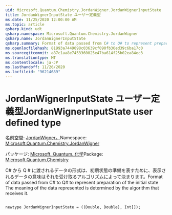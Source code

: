 ```yaml
---
uid: Microsoft.Quantum.Chemistry.JordanWigner.JordanWignerInputState
title: JordanWignerInputState ユーザー定義型
ms.date: 11/25/2020 12:00:00 AM
ms.topic: article
qsharp.kind: udt
qsharp.namespace: Microsoft.Quantum.Chemistry.JordanWigner
qsharp.name: JordanWignerInputState
qsharp.summary: Format of data passed from C# to Q# to represent preparation of the initial state The meaning of the data represented is determined by the algorithm that receives it.
ms.openlocfilehash: 81993a7449098c03639cf090fb36ed39c6ba17c0
ms.sourcegitcommit: a87c1aa8e7453360025e47ba614f25b02ea84ec3
ms.translationtype: MT
ms.contentlocale: ja-JP
ms.lasthandoff: 11/26/2020
ms.locfileid: "96214689"
---
```

# <a name="jordanwignerinputstate-user-defined-type"></a><span data-ttu-id="d4b91-102">JordanWignerInputState ユーザー定義型</span><span class="sxs-lookup"><span data-stu-id="d4b91-102">JordanWignerInputState user defined type</span></span>

<span data-ttu-id="d4b91-103">名前空間: [JordanWigner。](xref:Microsoft.Quantum.Chemistry.JordanWigner)</span><span class="sxs-lookup"><span data-stu-id="d4b91-103">Namespace: [Microsoft.Quantum.Chemistry.JordanWigner](xref:Microsoft.Quantum.Chemistry.JordanWigner)</span></span>

<span data-ttu-id="d4b91-104">パッケージ: [Microsoft. Quantum. 化学](https://nuget.org/packages/Microsoft.Quantum.Chemistry)</span><span class="sxs-lookup"><span data-stu-id="d4b91-104">Package: [Microsoft.Quantum.Chemistry](https://nuget.org/packages/Microsoft.Quantum.Chemistry)</span></span>


<span data-ttu-id="d4b91-105">C# から Q # に渡されるデータの形式は、初期状態の準備を表すために、表示されるデータの意味はそれを受け取るアルゴリズムによって決まります。</span><span class="sxs-lookup"><span data-stu-id="d4b91-105">Format of data passed from C# to Q# to represent preparation of the initial state The meaning of the data represented is determined by the algorithm that receives it.</span></span>

```qsharp

newtype JordanWignerInputState = ((Double, Double), Int[]);
```

